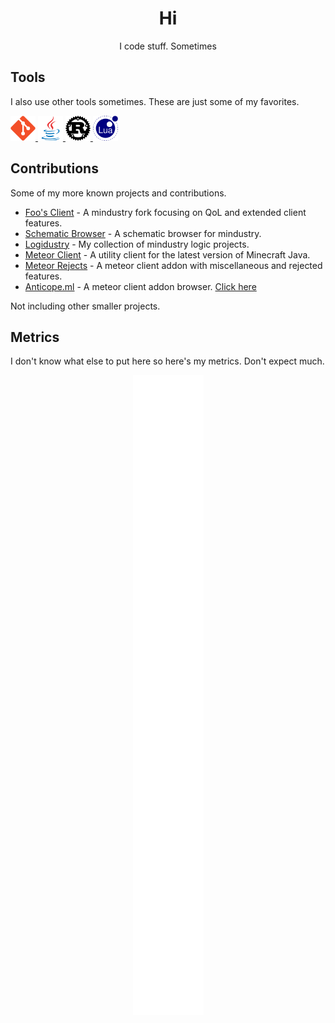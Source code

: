 <div align="center">
    <h1>Hi</h1>
    <p>I code stuff. Sometimes</p>
</div>

## Tools

I also use other tools sometimes. These are just some of my favorites.

<a href="https://git-scm.com/" target="_blank" rel="noreferrer">
  <img src="https://github.com/devicons/devicon/blob/master/icons/git/git-plain.svg" alt="Git" width="40" height="40"/>
</a>
<a href="https://github.com/openjdk/jdk" target="_blank" rel="noreferrer">
  <img src="https://raw.githubusercontent.com/devicons/devicon/master/icons/java/java-original.svg" alt="Java" width="40" height="40"/>
</a>
<a href="https://github.com/rust-lang/rust" target="_blank" rel="noreferrer">
  <img src="https://github.com/devicons/devicon/blob/master/icons/rust/rust-plain.svg" alt="Rust" width="40" height="40"/>
</a>
<a href="https://github.com/lua/lua" target="_blank" rel="noreferrer">
  <img src="https://github.com/devicons/devicon/blob/master/icons/lua/lua-plain.svg" alt="Lua" width="40" height="40"/>
</a>


## Contributions

Some of my more known projects and contributions.

- [Foo's Client](https://github.com/mindustry-antigrief/mindustry-client) - A mindustry fork focusing on QoL and extended client features.
- [Schematic Browser](https://github.com/StormyBytes/mindustry-schematic-browser) - A schematic browser for mindustry.
- [Logidustry](https://github.com/StormyBytes/LogiDustry) - My collection of mindustry logic projects.
- [Meteor Client](https://github.com/MeteorDevelopment/meteor-client) - A utility client for the latest version of Minecraft Java.
- [Meteor Rejects](https://github.com/AntiCope/meteor-rejects) - A meteor client addon with miscellaneous and rejected features.
- [Anticope.ml](https://github.com/AntiCope/anticope.ml) - A meteor client addon browser. [Click here](https://anticope.pages.dev/)

Not including other smaller projects.


## Metrics

I don't know what else to put here so here's my metrics. Don't expect much.

<div align="center">
   <img alt='Metrics' src='https://github.com/stormybytes/stormybytes/blob/main/github-metrics.svg'>
</div>
